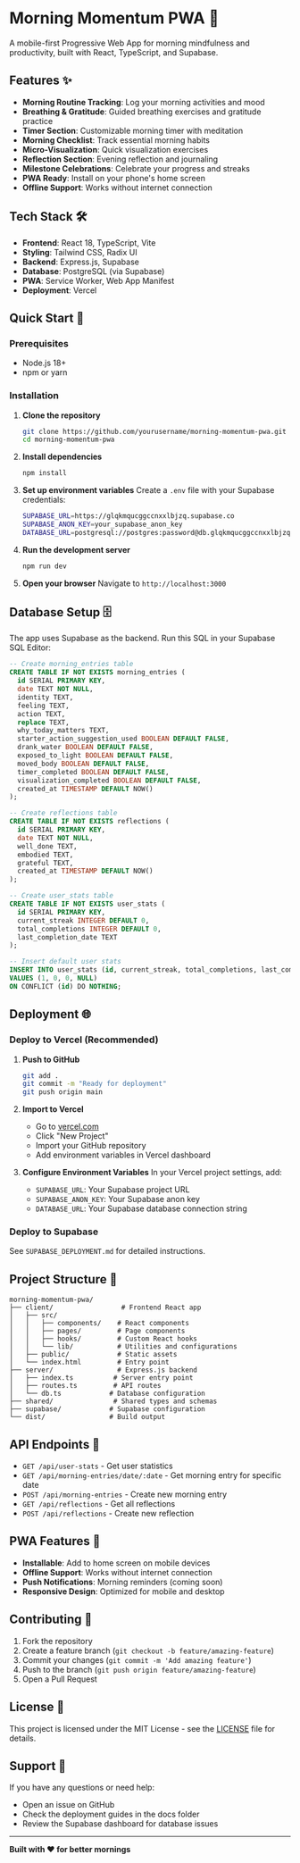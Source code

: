 # Morning Momentum PWA 🌅

A mobile-first Progressive Web App for morning mindfulness and productivity, built with React, TypeScript, and Supabase.

## Features ✨

- **Morning Routine Tracking**: Log your morning activities and mood
- **Breathing & Gratitude**: Guided breathing exercises and gratitude practice
- **Timer Section**: Customizable morning timer with meditation
- **Morning Checklist**: Track essential morning habits
- **Micro-Visualization**: Quick visualization exercises
- **Reflection Section**: Evening reflection and journaling
- **Milestone Celebrations**: Celebrate your progress and streaks
- **PWA Ready**: Install on your phone's home screen
- **Offline Support**: Works without internet connection

## Tech Stack 🛠️

- **Frontend**: React 18, TypeScript, Vite
- **Styling**: Tailwind CSS, Radix UI
- **Backend**: Express.js, Supabase
- **Database**: PostgreSQL (via Supabase)
- **PWA**: Service Worker, Web App Manifest
- **Deployment**: Vercel

## Quick Start 🚀

### Prerequisites
- Node.js 18+ 
- npm or yarn

### Installation

1. **Clone the repository**
   ```bash
   git clone https://github.com/yourusername/morning-momentum-pwa.git
   cd morning-momentum-pwa
   ```

2. **Install dependencies**
   ```bash
   npm install
   ```

3. **Set up environment variables**
   Create a `.env` file with your Supabase credentials:
   ```bash
   SUPABASE_URL=https://glqkmqucggccnxxlbjzq.supabase.co
   SUPABASE_ANON_KEY=your_supabase_anon_key
   DATABASE_URL=postgresql://postgres:password@db.glqkmqucggccnxxlbjzq.supabase.co:5432/postgres?pgbouncer=true
   ```

4. **Run the development server**
   ```bash
   npm run dev
   ```

5. **Open your browser**
   Navigate to `http://localhost:3000`

## Database Setup 🗄️

The app uses Supabase as the backend. Run this SQL in your Supabase SQL Editor:

```sql
-- Create morning_entries table
CREATE TABLE IF NOT EXISTS morning_entries (
  id SERIAL PRIMARY KEY,
  date TEXT NOT NULL,
  identity TEXT,
  feeling TEXT,
  action TEXT,
  replace TEXT,
  why_today_matters TEXT,
  starter_action_suggestion_used BOOLEAN DEFAULT FALSE,
  drank_water BOOLEAN DEFAULT FALSE,
  exposed_to_light BOOLEAN DEFAULT FALSE,
  moved_body BOOLEAN DEFAULT FALSE,
  timer_completed BOOLEAN DEFAULT FALSE,
  visualization_completed BOOLEAN DEFAULT FALSE,
  created_at TIMESTAMP DEFAULT NOW()
);

-- Create reflections table
CREATE TABLE IF NOT EXISTS reflections (
  id SERIAL PRIMARY KEY,
  date TEXT NOT NULL,
  well_done TEXT,
  embodied TEXT,
  grateful TEXT,
  created_at TIMESTAMP DEFAULT NOW()
);

-- Create user_stats table
CREATE TABLE IF NOT EXISTS user_stats (
  id SERIAL PRIMARY KEY,
  current_streak INTEGER DEFAULT 0,
  total_completions INTEGER DEFAULT 0,
  last_completion_date TEXT
);

-- Insert default user stats
INSERT INTO user_stats (id, current_streak, total_completions, last_completion_date) 
VALUES (1, 0, 0, NULL) 
ON CONFLICT (id) DO NOTHING;
```

## Deployment 🌐

### Deploy to Vercel (Recommended)

1. **Push to GitHub**
   ```bash
   git add .
   git commit -m "Ready for deployment"
   git push origin main
   ```

2. **Import to Vercel**
   - Go to [vercel.com](https://vercel.com)
   - Click "New Project"
   - Import your GitHub repository
   - Add environment variables in Vercel dashboard

3. **Configure Environment Variables**
   In your Vercel project settings, add:
   - `SUPABASE_URL`: Your Supabase project URL
   - `SUPABASE_ANON_KEY`: Your Supabase anon key
   - `DATABASE_URL`: Your Supabase database connection string

### Deploy to Supabase

See `SUPABASE_DEPLOYMENT.md` for detailed instructions.

## Project Structure 📁

```
morning-momentum-pwa/
├── client/                 # Frontend React app
│   ├── src/
│   │   ├── components/    # React components
│   │   ├── pages/         # Page components
│   │   ├── hooks/         # Custom React hooks
│   │   └── lib/           # Utilities and configurations
│   ├── public/            # Static assets
│   └── index.html         # Entry point
├── server/                # Express.js backend
│   ├── index.ts          # Server entry point
│   ├── routes.ts         # API routes
│   └── db.ts            # Database configuration
├── shared/               # Shared types and schemas
├── supabase/            # Supabase configuration
└── dist/                # Build output
```

## API Endpoints 🔌

- `GET /api/user-stats` - Get user statistics
- `GET /api/morning-entries/date/:date` - Get morning entry for specific date
- `POST /api/morning-entries` - Create new morning entry
- `GET /api/reflections` - Get all reflections
- `POST /api/reflections` - Create new reflection

## PWA Features 📱

- **Installable**: Add to home screen on mobile devices
- **Offline Support**: Works without internet connection
- **Push Notifications**: Morning reminders (coming soon)
- **Responsive Design**: Optimized for mobile and desktop

## Contributing 🤝

1. Fork the repository
2. Create a feature branch (`git checkout -b feature/amazing-feature`)
3. Commit your changes (`git commit -m 'Add amazing feature'`)
4. Push to the branch (`git push origin feature/amazing-feature`)
5. Open a Pull Request

## License 📄

This project is licensed under the MIT License - see the [LICENSE](LICENSE) file for details.

## Support 💬

If you have any questions or need help:
- Open an issue on GitHub
- Check the deployment guides in the docs folder
- Review the Supabase dashboard for database issues

---

**Built with ❤️ for better mornings**
